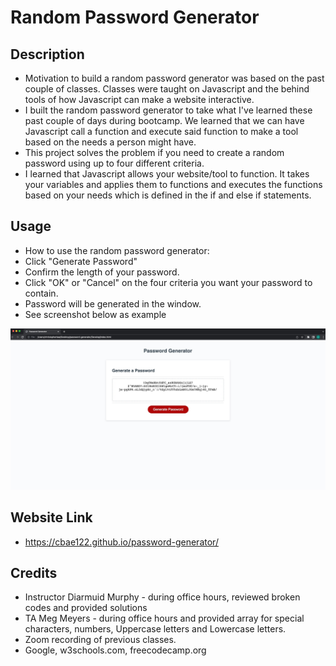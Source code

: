 # Random Password Generator

## Description
- Motivation to build a random password generator was based on the past couple of classes. Classes were taught on Javascript and the behind tools of how Javascript can make a website interactive.
- I built the random password generator to take what I've learned these past couple of days during bootcamp. We learned that we can have Javascript call a function and execute said function to make a tool based on the needs a person might have.
- This project solves the problem if you need to create a random password using up to four different criteria.
- I learned that Javascript allows your website/tool to function. It takes your variables and applies them to functions and executes the functions based on your needs which is defined in the if and else if statements.

## Usage
- How to use the random password generator:
- Click "Generate Password"
- Confirm the length of your password.
- Click "OK" or "Cancel" on the four criteria you want your password to contain.
- Password will be generated in the window.
- See screenshot below as example

![Random password generator.](./assets/images/Image%203-11-23%20at%208.52%20PM.jpg)

## Website Link
- https://cbae122.github.io/password-generator/

## Credits
- Instructor Diarmuid Murphy - during office hours, reviewed broken codes and provided solutions 
- TA Meg Meyers - during office hours and provided array for special characters, numbers, Uppercase letters and Lowercase letters.
- Zoom recording of previous classes.
- Google, w3schools.com, freecodecamp.org
